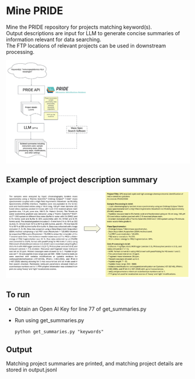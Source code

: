 # Mine PRIDE

Mine the PRIDE repository for projects matching keyword(s). \
Output descriptions are input for LLM to generate concise summaries of information relevant for data searching. \
The FTP locations of relevant projects can be used in downstream processing.

![Model](pipeline1.png)

## Example of project description summary
![Model](example1.png)

## To run
- Obtain an Open AI Key for line 77 of get_summaries.py
- Run using get_summaries.py
  
  ```
  python get_summaries.py "keywords"
  ```

## Output
Matching project summaries are printed, and matching project details are stored in output.jsonl
